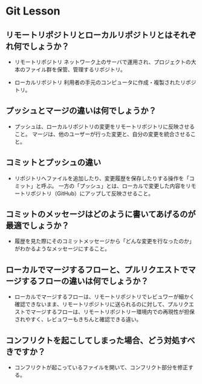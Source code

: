 # Git Lesson

## リモートリポジトリとローカルリポジトリとはそれぞれ何でしょうか？

- リモートリポジトリ
ネットワーク上のサーバで運用され、プロジェクトの大本のファイル群を保管、管理するリポジトリ。

- ローカルリポジトリ
利用者の手元のコンピュータに作成・複製されたリポジトリ。


## プッシュとマージの違いは何でしょうか？

- プッシュは、ローカルリポジトリの変更をリモートリポジトリに反映させること。
マージは、他のユーザーが行った変更と、自分の変更を統合させること。


## コミットとプッシュの違い

- リポジトリへファイルを追加したり、変更履歴を保存したりする操作を「コミット」と呼ぶ。
 一方の「プッシュ」とは、ローカルで変更した内容をリモートリポジトリ（GitHub）にアップして反映させること。


## コミットのメッセージはどのように書いてあげるのが最適でしょうか？

- 履歴を見た際にそのコミットメッセージから「どんな変更を行なったのか」がわかるようなメッセージにすること。


## ローカルでマージするフローと、プルリクエストでマージするフローの違いは何でしょうか？

- ローカルでマージするフローは、リモートリポジトリでレビュワーが細かく確認できないまま、リモートリポジトリに送られるのに対して、プルリクエストでマージするフローは、リモートリポジトリー環境内での再現性が担保されやすく、レビュワーもきちんと確認できる違い。



## コンフリクトを起こしてしまった場合、どう対処すべきですか？

- コンフリクトが起こっているファイルを開いて、コンフリクト部分を修正する。